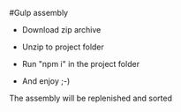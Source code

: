 #Gulp assembly

- Download zip archive

- Unzip to project folder

- Run "npm i" in the project folder

- And enjoy ;-)

The assembly will be replenished and sorted
